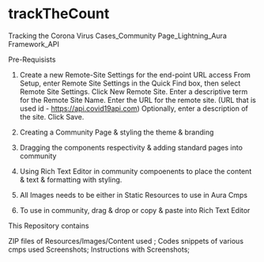 # trackTheCount
Tracking the Corona Virus Cases_Community Page_Lightning_Aura Framework_API

Pre-Requisists

1) Create a new Remote-Site Settings for the end-point URL access
    From Setup, enter Remote Site Settings in the Quick Find box, then select Remote Site Settings.
      Click New Remote Site.
      Enter a descriptive term for the Remote Site Name.
      Enter the URL for the remote site. (URL that is used id - https://api.covid19api.com)
      Optionally, enter a description of the site.
      Click Save.
      
2) Creating a Community Page & styling the theme & branding
3) Dragging the components respectivity & adding standard pages into community
4) Using Rich Text Editor in community compoenents  to place the content & text & formatting with styling.
5) All Images needs to be either in Static Resources to use in Aura Cmps
6) To use in community, drag & drop or copy & paste into Rich Text Editor

This Repository contains 

ZIP files of Resources/Images/Content used ;
Codes snippets of various cmps used
Screenshots;
Instructions with Screenshots;
